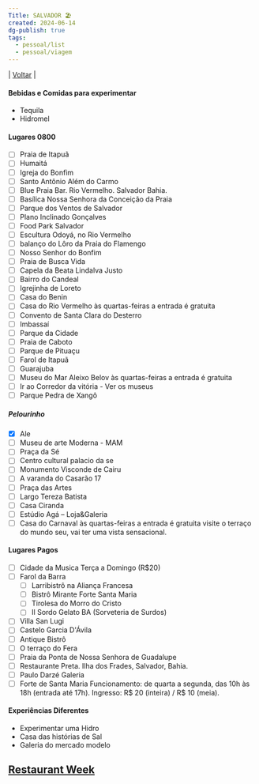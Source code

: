```yaml
---
Title: SALVADOR 🏖️
created: 2024-06-14
dg-publish: true
tags:
  - pessoal/list
  - pessoal/viagem
---
```

| [Voltar](index) |
#### Bebidas e Comidas para experimentar
- Tequila
- Hidromel
#### Lugares 0800
- [ ]  Praia de Itapuã
- [ ]  Humaitá
- [ ]  Igreja do Bonfim
- [ ]  Santo Antônio Além do Carmo
- [ ]  Blue Praia Bar. Rio Vermelho. Salvador Bahia.
- [ ]  Basílica Nossa Senhora da Conceição da Praia
- [ ]  Parque dos Ventos de Salvador
- [ ]  Plano Inclinado Gonçalves
- [ ]  Food Park Salvador
- [ ]  Escultura Odoyá, no Rio Vermelho
- [ ]  balanço do Lôro da Praia do Flamengo
- [ ]  Nosso Senhor do Bonfim
- [ ]  Praia de Busca Vida
- [ ]  Capela da Beata Lindalva Justo
- [ ]  Bairro do Candeal
- [ ]  Igrejinha de Loreto
- [ ]  Casa do Benin
- [ ]  Casa do Rio Vermelho
	às quartas-feiras a entrada é gratuita
- [ ]  Convento de Santa Clara do Desterro
- [ ]  Imbassaí
- [ ]  Parque da Cidade
- [ ]  Praia de Caboto
- [ ]  Parque de Pituaçu
- [ ]  Farol de Itapuã
- [ ]  Guarajuba
- [ ] Museu do Mar Aleixo Belov
	às quartas-feiras a entrada é gratuita
- [ ]  Ir ao Corredor da vitória - Ver os museus
- [ ]  Parque Pedra de Xangô
##### Pelourinho
- [x]  Ale
- [ ]  Museu de arte Moderna - MAM
- [ ]  Praça da Sé
- [ ]  Centro cultural palacio da se
- [ ]  Monumento Visconde de Cairu
- [ ]  A varanda do Casarão 17
- [ ]  Praça das Artes
- [ ]  Largo Tereza Batista
- [ ]  Casa Ciranda
- [ ]  Estúdio Agá – Loja&Galeria
- [ ]  Casa do Carnaval
	às quartas-feiras a entrada é gratuita
	visite o terraço do mundo seu, vai ter uma vista sensacional.
#### Lugares Pagos
- [ ]  Cidade da Musica
    Terça a Domingo (R$20)
- [ ]  Farol da Barra
    - [ ]  Larribistrô na Aliança Francesa
    - [ ]  Bistrô Mirante Forte Santa Maria
    - [ ]  Tirolesa do Morro do Cristo
    - [ ]  Il Sordo Gelato BA (Sorveteria de Surdos)
- [ ]  Villa San Lugi
- [ ]  Castelo Garcia D'Ávila
- [ ]  Antique Bistrô
- [ ]  O terraço do Fera
- [ ]  Praia da Ponta de Nossa Senhora de Guadalupe
- [ ]  Restaurante Preta. Ilha dos Frades, Salvador, Bahia.
- [ ]  Paulo Darzé Galeria
- [ ]  Forte de Santa Maria
    Funcionamento: de quarta a segunda, das 10h às 18h (entrada até 17h).
    Ingresso: R$ 20 (inteira) / R$ 10 (meia).
#### Experiências Diferentes
- Experimentar uma Hidro
- Casa das histórias de Sal
- Galeria do mercado modelo
## [Restaurant Week](https://maitredigital.com.br/salvadorrestaurantweek)
